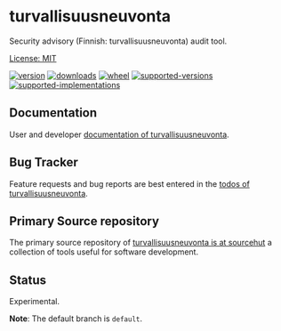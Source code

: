 # turvallisuusneuvonta

Security advisory (Finnish: turvallisuusneuvonta) audit tool.

[License: MIT](https://git.sr.ht/~sthagen/turvallisuusneuvonta/tree/default/item/LICENSE)

[![version](https://img.shields.io/pypi/v/turvallisuusneuvonta.svg?style=flat)](https://pypi.python.org/pypi/turvallisuusneuvonta/)
[![downloads](https://pepy.tech/badge/turvallisuusneuvonta/month)](https://pepy.tech/project/turvallisuusneuvonta)
[![wheel](https://img.shields.io/pypi/wheel/turvallisuusneuvonta.svg?style=flat)](https://pypi.python.org/pypi/turvallisuusneuvonta/)
[![supported-versions](https://img.shields.io/pypi/pyversions/turvallisuusneuvonta.svg?style=flat)](https://pypi.python.org/pypi/turvallisuusneuvonta/)
[![supported-implementations](https://img.shields.io/pypi/implementation/turvallisuusneuvonta.svg?style=flat)](https://pypi.python.org/pypi/turvallisuusneuvonta/)

## Documentation

User and developer [documentation of turvallisuusneuvonta](https://codes.dilettant.life/docs/turvallisuusneuvonta).

## Bug Tracker

Feature requests and bug reports are best entered in the [todos of turvallisuusneuvonta](https://todo.sr.ht/~sthagen/turvallisuusneuvonta).

## Primary Source repository

The primary source repository of [turvallisuusneuvonta is at sourcehut](https://git.sr.ht/~sthagen/turvallisuusneuvonta)
a collection of tools useful for software development.

## Status

Experimental.

**Note**: The default branch is `default`.
